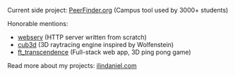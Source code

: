 Current side project: [PeerFinder.org](https://peerfinder.org/ "PeerFinder.org") (Campus tool used by 3000+ students)

Honorable mentions:
- [webserv](https://github.com/Peu77/webserv "webserv") (HTTP server written from scratch)
- [cub3d](https://github.com/Flotapponnier/Cub3d "cub3d") (3D raytracing engine inspired by Wolfenstein)
- [ft_transcendence](https://github.com/ilies1511/ft_transcendence "ft_transcendence") (Full-stack web app, 3D ping pong game)

Read more about my projects: [ilindaniel.com](https://ilindaniel.com/ "ilindaniel.com")
